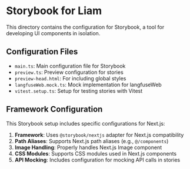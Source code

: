 # Storybook for Liam

This directory contains the configuration for Storybook, a tool for developing UI components in isolation.

## Configuration Files

- `main.ts`: Main configuration file for Storybook
- `preview.ts`: Preview configuration for stories
- `preview-head.html`: For including global styles
- `langfuseWeb.mock.ts`: Mock implementation for langfuseWeb
- `vitest.setup.ts`: Setup for testing stories with Vitest

## Framework Configuration

This Storybook setup includes specific configurations for Next.js:

1. **Framework**: Uses `@storybook/nextjs` adapter for Next.js compatibility
2. **Path Aliases**: Supports Next.js path aliases (e.g., `@/components`)
3. **Image Handling**: Properly handles Next.js Image component
4. **CSS Modules**: Supports CSS modules used in Next.js components
5. **API Mocking**: Includes configuration for mocking API calls in stories
